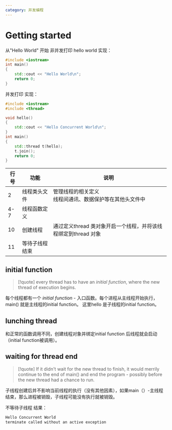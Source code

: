 ```yaml
---
category: 并发编程
---
```

# Getting started
从"Hello World" 开始
非并发打印 hello world
实现：
``` cpp
#include <iostream>
int main()
{
	std::cout << "Hello World\n";
	return 0;
}
```

并发打印
实现：
``` cpp
#include <iostream>
#include <thread>

void hello()
{
	std::cout << "Hello Concurrent World\n";
}
int main()
{
	std::thread t(hello);
	t.join();
	return 0;
}

```


| 行号  | 功能      | 说明                                     |
| --- | ------- | -------------------------------------- |
| 2   | 线程类头文件  | 管理线程的相关定义<br>线程间通讯、数据保护等在其他头文件中        |
| 4-7 | 线程函数定义  |                                        |
| 10  | 创建线程    | 通过定义thread 类对象开启一个线程，并将该线程绑定到thread 对象 |
| 11  | 等待子线程结束 |                                        |

## initial function
> [!quote]
> every thread has to have an *initial function*, where the new thread of execution begins.

每个线程都有一个 *initial function* - 入口函数。每个进程从主线程开始执行，main() 就是主线程的initial function。
这里hello 是子线程的initial function。


## lunching thread
和正常的函数调用不同，创建线程对象并绑定initial function 后线程就会启动（initial function被调用）。

## waiting for thread end
> [!quote]
> If it didn't wait for the new thread to finish, it would merrily continue to the end of main() and end the program - possibly before the new thread had a chance to run.

子线程创建后并不影响当前线程的执行（没有其他因素），如果main（）-主线程结束，那么进程被销毁，子线程可能没有执行就被销毁。

不等待子线程
结果：
``` txt title="output"
Hello Concurrent World
terminate called without an active exception
```

